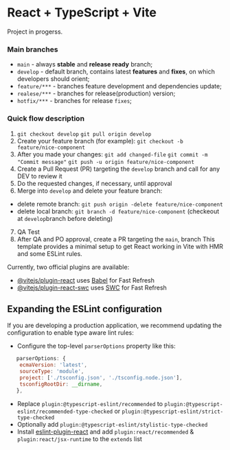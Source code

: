 # React + TypeScript + Vite

Project in progerss.

### Main branches
-   `main`  - always  **stable**  and  **release ready**  branch;
-   `develop`  - default branch, contains latest  **features**  and  **fixes**, on which developers should orient;
-   `feature/***`  - branches feature development and dependencies update;
-   `realese/***`  - branches for release(production) version;
-   `hotfix/***`  - branches for release  `fixes`;
### Quick flow description
1.  `git checkout develop`  `git pull origin develop`
2.  Create your feature branch (for example): `git checkout -b feature/nice-component`
3. After you made your changes: `git add changed-file` `git commit -m "Commit message"` `git push -u origin feature/nice-component`
4.  Create a Pull Request (PR) targeting the  `develop`  branch and call for any DEV to review it
5.  Do the requested changes, if necessary, until approval
6.  Merge into  `develop`  and delete your feature branch:
- delete remote branch: `git push origin -delete feature/nice-component`
- delete local branch: `git branch -d feature/nice-component` (checkeout at `develop`branch before deleting)
7.  QA Test
8.  After QA and PO approval, create a PR targeting the  `main`, branch
This template provides a minimal setup to get React working in Vite with HMR and some ESLint rules.

Currently, two official plugins are available:

- [@vitejs/plugin-react](https://github.com/vitejs/vite-plugin-react/blob/main/packages/plugin-react/README.md) uses [Babel](https://babeljs.io/) for Fast Refresh
- [@vitejs/plugin-react-swc](https://github.com/vitejs/vite-plugin-react-swc) uses [SWC](https://swc.rs/) for Fast Refresh

## Expanding the ESLint configuration

If you are developing a production application, we recommend updating the configuration to enable type aware lint rules:

- Configure the top-level `parserOptions` property like this:

```js
   parserOptions: {
    ecmaVersion: 'latest',
    sourceType: 'module',
    project: ['./tsconfig.json', './tsconfig.node.json'],
    tsconfigRootDir: __dirname,
   },
```

- Replace `plugin:@typescript-eslint/recommended` to `plugin:@typescript-eslint/recommended-type-checked` or `plugin:@typescript-eslint/strict-type-checked`
- Optionally add `plugin:@typescript-eslint/stylistic-type-checked`
- Install [eslint-plugin-react](https://github.com/jsx-eslint/eslint-plugin-react) and add `plugin:react/recommended` & `plugin:react/jsx-runtime` to the `extends` list

